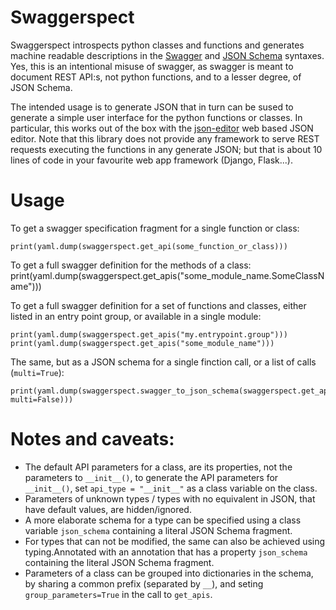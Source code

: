 # Swaggerspect

Swaggerspect introspects python classes and functions and generates machine readable descriptions in the [Swagger](https://swagger.io/specification/) and [JSON Schema](https://json-schema.org/) syntaxes.
Yes, this is an intentional misuse of swagger, as swagger is meant to document REST API:s, not python functions, and to a lesser degree, of JSON Schema.

The intended usage is to generate JSON that in turn can be sused to generate a simple user interface for the python functions or classes.
In particular, this works out of the box with the [json-editor](https://github.com/json-editor/json-editor) web based JSON editor. Note that this library does not provide any framework to serve REST requests executing the functions in any generate JSON; but that is about 10 lines of code in your favourite web app framework (Django, Flask...).

# Usage

To get a swagger specification fragment for a single function or class:
```
print(yaml.dump(swaggerspect.get_api(some_function_or_class)))
```

To get a full swagger definition for the methods of a class:
print(yaml.dump(swaggerspect.get_apis("some_module_name.SomeClassName")))

To get a full swagger definition for a set of functions and classes, either listed in an entry point group, or available in a single module:
```
print(yaml.dump(swaggerspect.get_apis("my.entrypoint.group")))
print(yaml.dump(swaggerspect.get_apis("some_module_name")))
```

The same, but as a JSON schema for a single finction call, or a list of calls (`multi=True`):
```
print(yaml.dump(swaggerspect.swagger_to_json_schema(swaggerspect.get_apis("my.entrypoint.group"), multi=False)))
```

# Notes and caveats:

* The default API parameters for a class, are its properties, not the
  parameters to `__init__()`, to generate the API parameters for
  `__init__()`, set `api_type = "__init__"` as a class variable on the
  class.
* Parameters of unknown types / types with no equivalent in JSON, that
  have default values, are hidden/ignored.
* A more elaborate schema for a type can be specified using a class
  variable `json_schema` containing a literal JSON Schema fragment.
* For types that can not be modified, the same can also be achieved
  using typing.Annotated with an annotation that has a property
  `json_schema` containing the literal JSON Schema fragment.
* Parameters of a class can be grouped into dictionaries in the
  schema, by sharing a common prefix (separated by `__`), and seting
  `group_parameters=True` in the call to `get_apis`.
